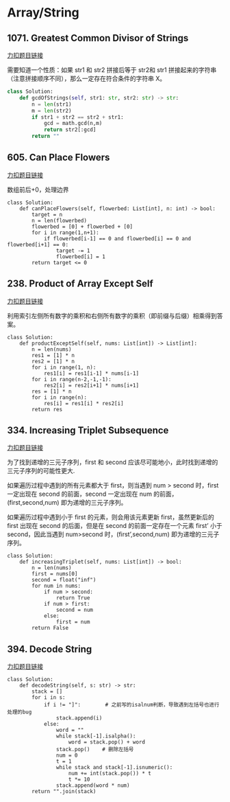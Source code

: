 # Array/String

## 1071. Greatest Common Divisor of Strings

[力扣题目链接](https://leetcode.cn/problems/greatest-common-divisor-of-strings/description/)

需要知道一个性质：如果 str1 和 str2 拼接后等于 str2和 str1 拼接起来的字符串（注意拼接顺序不同），那么一定存在符合条件的字符串 X。

```py
class Solution:
    def gcdOfStrings(self, str1: str, str2: str) -> str:
        n = len(str1)
        m = len(str2)
        if str1 + str2 == str2 + str1:
            gcd = math.gcd(n,m)
            return str2[:gcd]
        return ""
```

## 605. Can Place Flowers

[力扣题目链接](https://leetcode.cn/problems/can-place-flowers/description/)

数组前后+0，处理边界

```py3
class Solution:
    def canPlaceFlowers(self, flowerbed: List[int], n: int) -> bool:
        target = n
        n = len(flowerbed)
        flowerbed = [0] + flowerbed + [0]
        for i in range(1,n+1):
            if flowerbed[i-1] == 0 and flowerbed[i] == 0 and flowerbed[i+1] == 0:
                target -= 1
                flowerbed[i] = 1
        return target <= 0
```

## 238. Product of Array Except Self

[力扣题目链接](https://leetcode.cn/problems/product-of-array-except-self/description/)

利用索引左侧所有数字的乘积和右侧所有数字的乘积（即前缀与后缀）相乘得到答案。

```py3
class Solution:
    def productExceptSelf(self, nums: List[int]) -> List[int]:
        n = len(nums)
        res1 = [1] * n
        res2 = [1] * n
        for i in range(1, n):
            res1[i] = res1[i-1] * nums[i-1]
        for i in range(n-2,-1,-1):
            res2[i] = res2[i+1] * nums[i+1]
        res = [1] * n
        for i in range(n):
            res[i] = res1[i] * res2[i]
        return res
```

## 334. Increasing Triplet Subsequence

[力扣题目链接](https://leetcode.cn/problems/increasing-triplet-subsequence/description/)

为了找到递增的三元子序列，first 和 second 应该尽可能地小，此时找到递增的三元子序列的可能性更大.

如果遍历过程中遇到的所有元素都大于 first，则当遇到 num > second 时，first 一定出现在 second 的前面，second 一定出现在 num 的前面，(first,second,num) 即为递增的三元子序列。

如果遍历过程中遇到小于 first 的元素，则会用该元素更新 first，虽然更新后的 first 出现在 second 的后面，但是在 second 的前面一定存在一个元素 first’ 小于 second，因此当遇到 num>second 时，(first’,second,num) 即为递增的三元子序列。


```py3
class Solution:
    def increasingTriplet(self, nums: List[int]) -> bool:
        n = len(nums)
        first = nums[0]
        second = float("inf")
        for num in nums:
            if num > second:
                return True
            if num > first:
                second = num
            else:
                first = num
        return False
```

## 394. Decode String

[力扣题目链接](https://leetcode.cn/problems/decode-string/description/)

```py3
class Solution:
    def decodeString(self, s: str) -> str:
        stack = []
        for i in s:
            if i != "]":        # 之前写的isalnum判断，导致遇到左括号也进行处理的bug
                stack.append(i)
            else:
                word = ""
                while stack[-1].isalpha():
                    word = stack.pop() + word
                stack.pop()    # 删除左括号
                num = 0 
                t = 1
                while stack and stack[-1].isnumeric():
                    num += int(stack.pop()) * t
                    t *= 10
                stack.append(word * num)
        return "".join(stack)
```
